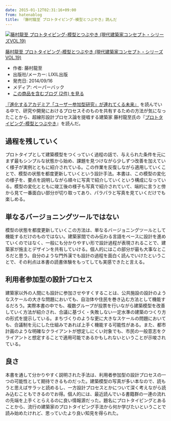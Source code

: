 ```yaml
---
date: 2015-01-12T02:31:16+09:00
from: hatenablog
title: 『藤村龍至 プロトタイピング-模型とつぶやき』読んだ
---
```


<p></p><div class="hatena-asin-detail">
<a href="http://www.amazon.co.jp/exec/obidos/ASIN/4864800138/r7kamura-22/"><img src="http://ecx.images-amazon.com/images/I/41xsoKP-oyL._SL160_.jpg" class="hatena-asin-detail-image" alt="藤村龍至 プロトタイピング-模型とつぶやき (現代建築家コンセプト・シリーズVOL.19)" title="藤村龍至 プロトタイピング-模型とつぶやき (現代建築家コンセプト・シリーズVOL.19)"></a><div class="hatena-asin-detail-info">
<p class="hatena-asin-detail-title"><a href="http://www.amazon.co.jp/exec/obidos/ASIN/4864800138/r7kamura-22/">藤村龍至 プロトタイピング-模型とつぶやき (現代建築家コンセプト・シリーズVOL.19)</a></p>
<ul>
<li>
<span class="hatena-asin-detail-label">作者:</span> 藤村龍至</li>
<li>
<span class="hatena-asin-detail-label">出版社/メーカー:</span> LIXIL出版</li>
<li>
<span class="hatena-asin-detail-label">発売日:</span> 2014/09/16</li>
<li>
<span class="hatena-asin-detail-label">メディア:</span> ペーパーバック</li>
<li><a href="http://d.hatena.ne.jp/asin/4864800138/r7kamura-22" target="_blank">この商品を含むブログ (2件) を見る</a></li>
</ul>
</div>
<div class="hatena-asin-detail-foot"></div>
</div>

<p><a href="http://r7kamura.hatenablog.com/entry/2015/01/11/184934">『進化するアカデミア「ユーザー参加型研究」が連れてくる未来』</a> を読んでいる中で、研究や開発におけるプロセスそのものを共有するための方法が気になったことから、超線形設計プロセス論を提唱する建築家 藤村龍至氏の『<a href="http://www.amazon.co.jp/dp/4864800138/r7kamura-22">プロトタイピング-模型とつぶやき</a>』を読んだ。</p>

<h2>過程を残していく</h2>

<p>プロトタイプとして建築模型をつくっていく過程の話で、与えられた条件を元にまず最もシンプルな状態から始め、課題を見つけながら少しずつ改善を加えていく様子が実例とともに紹介されている。この作業を反復しながら適用していくことで、模型の状態を都度更新していくという設計手法。本書は、この模型の変化の様子を、要点を説明しながら順々に写真で紹介していくという構成になっている。模型の変化とともに竣工後の様子も写真で紹介されていて、端的に言うと傍から見て一番面白い部分が切り取ってあり、パラパラと写真を見ていくだけでも楽しめる。</p>

<h2>単なるバージョニングツールではない</h2>

<p>模型の状態を都度更新していくこの方法は、単なるバージョニングツールとして機能するだけのものではない。建築家間でのみ伝わる言語をベースに設計を進めていくのではなく、一般にも分かりやすい形で設計過程が表現されることで、建築家が施主とデザインを共有していける。個人的にはこの部分が最も大事なところだと思う。自分のような門外漢でも設計の過程を面白く読んでいけたということで、その利点は本書の読書体験をもってしても実感できたと言える。</p>

<h2>利用者参加型の設計プロセス</h2>

<p>建築家以外の人間にも設計に参加させやすくすることは、公共施設の設計のようなスケールの大きな問題においても、自治体や住民を巻き込む方法として機能するだろう。実際本書の中でも、複数グループが投票を行いながら建築模型を改善していく方法が紹介され、合議に基づく・失敗しない一定水準の建築のつくり方の形式を提示している。まちづくりのような更に大きなスケールの問題においても、合議制を元にした仕組みであれば上手く機能する可能性がある。また、都市計画のような明確なクライアントが想定しにくい対象でも、市民の一般意志をクライアントと想定することで適用可能であるかもしれないということが示唆されている。</p>

<h2>良さ</h2>

<p>本書を通して分かりやすく説明された手法は、利用者参加型の設計プロセスの一つの可能性として期待できるものだった。建築模型の写真が多い本なので、読もうと思えばサラッと読めるし、一方設計プロセスとかについて深く考えながら読み込むこともできるのでお得。個人的には、最近読んでいる書籍群の一連の流れの先端を上手くとらえるのに良い情報源だった。題名にプロトタイピングとあることから、流行の建築家のプロトタイピング手法から何か学びたいということで読み始めたけれど、思っていたより良い知見を得られた。</p>

